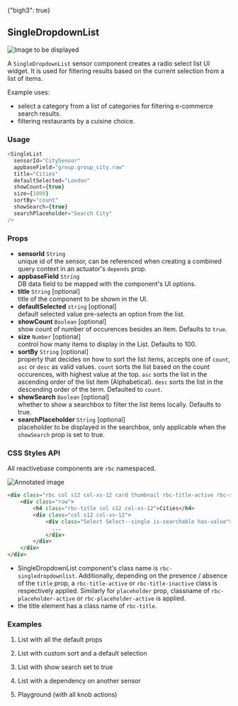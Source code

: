 {"bigh3": true}

## SingleDropdownList

![Image to be displayed](https://i.imgur.com/PGYPXf6.png)

A `SingleDropdownList` sensor component creates a radio select list UI widget. It is used for filtering results based on the current selection from a list of items.

Example uses:
* select a category from a list of categories for filtering e-commerce search results.
* filtering restaurants by a cuisine choice.

### Usage

```js
<SingleList
  sensorId="CitySensor"
  appbaseField="group.group_city.raw"
  title="Cities"
  defaultSelected="London"
  showCount={true}
  size={1000}
  sortBy="count"
  showSearch={true}
  searchPlaceholder="Search City"
/>
```

### Props

- **sensorId** `String`  
    unique id of the sensor, can be referenced when creating a combined query context in an actuator's `depends` prop.  
- **appbaseField** `String`  
    DB data field to be mapped with the component's UI options.
- **title** `String` [optional]  
    title of the component to be shown in the UI.
- **defaultSelected** `string` [optional]  
    default selected value pre-selects an option from the list.
- **showCount** `Boolean` [optional]  
    show count of number of occurences besides an item. Defaults to `true`.
- **size** `Number` [optional]  
    control how many items to display in the List. Defaults to 100.
-  **sortBy** `String` [optional]  
    property that decides on how to sort the list items, accepts one of `count`, `asc` or `desc` as valid values. `count` sorts the list based on the count occurences, with highest value at the top. `asc` sorts the list in the ascending order of the list item (Alphabetical). `desc` sorts the list in the descending order of the term. Defaulted to `count`.
- **showSearch** `Boolean` [optional]  
    whether to show a searchbox to filter the list items locally. Defaults to true.
- **searchPlaceholder** `String` [optional]  
    placeholder to be displayed in the searchbox, only applicable when the `showSearch` prop is set to true.


### CSS Styles API

All reactivebase components are `rbc` namespaced.

![Annotated image](https://i.imgur.com/8FY18nw.png)

```html
<div class="rbc col s12 col-xs-12 card thumbnail rbc-title-active rbc-singledropdownlist rbc-placeholder-active">
    <div class="row">
        <h4 class="rbc-title col s12 col-xs-12">Cities</h4>
        <div class="col s12 col-xs-12">
            <div class="Select Select--single is-searchable has-value">
              ...
            </div>
        </div>
    </div>
</div>
```

* SingleDropdownList component's class name is `rbc-singledropdownlist`. Additionally, depending on the presence / absence of the `title` prop, a `rbc-title-active` or `rbc-title-inactive` class is respectively applied. Similarly for `placeholder` prop, classname of `rbc-placeholder-active` or `rbc-placeholder-active` is applied.
* the title element has a class name of `rbc-title`.


### Examples

1. List with all the default props

2. List with custom sort and a default selection

3. List with show search set to true

4. List with a dependency on another sensor

5. Playground (with all knob actions)

